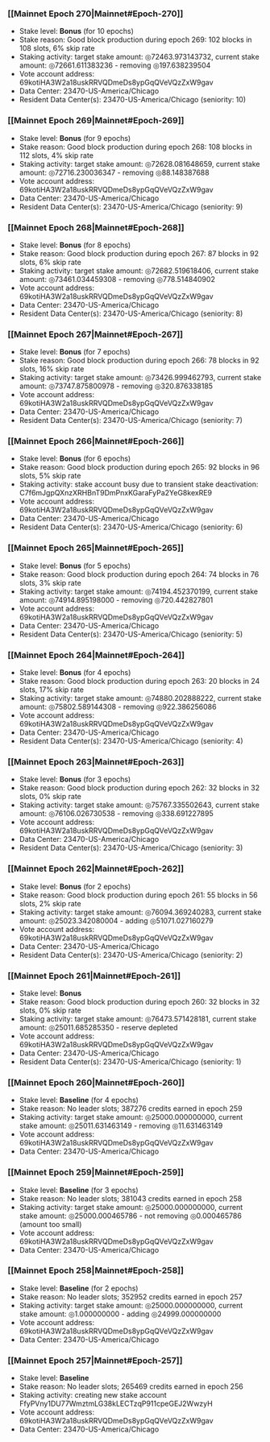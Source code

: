 ### [[Mainnet Epoch 270|Mainnet#Epoch-270]]
* Stake level: **Bonus** (for 10 epochs)
* Stake reason: Good block production during epoch 269: 102 blocks in 108 slots, 6% skip rate
* Staking activity: target stake amount: ◎72463.973143732, current stake amount: ◎72661.611383236 - removing ◎197.638239504
* Vote account address: 69kotiHA3W2a18uskRRVQDmeDs8ypGqQVeVQzZxW9gav
* Data Center: 23470-US-America/Chicago
* Resident Data Center(s): 23470-US-America/Chicago (seniority: 10)
### [[Mainnet Epoch 269|Mainnet#Epoch-269]]
* Stake level: **Bonus** (for 9 epochs)
* Stake reason: Good block production during epoch 268: 108 blocks in 112 slots, 4% skip rate
* Staking activity: target stake amount: ◎72628.081648659, current stake amount: ◎72716.230036347 - removing ◎88.148387688
* Vote account address: 69kotiHA3W2a18uskRRVQDmeDs8ypGqQVeVQzZxW9gav
* Data Center: 23470-US-America/Chicago
* Resident Data Center(s): 23470-US-America/Chicago (seniority: 9)
### [[Mainnet Epoch 268|Mainnet#Epoch-268]]
* Stake level: **Bonus** (for 8 epochs)
* Stake reason: Good block production during epoch 267: 87 blocks in 92 slots, 6% skip rate
* Staking activity: target stake amount: ◎72682.519618406, current stake amount: ◎73461.034459308 - removing ◎778.514840902
* Vote account address: 69kotiHA3W2a18uskRRVQDmeDs8ypGqQVeVQzZxW9gav
* Data Center: 23470-US-America/Chicago
* Resident Data Center(s): 23470-US-America/Chicago (seniority: 8)
### [[Mainnet Epoch 267|Mainnet#Epoch-267]]
* Stake level: **Bonus** (for 7 epochs)
* Stake reason: Good block production during epoch 266: 78 blocks in 92 slots, 16% skip rate
* Staking activity: target stake amount: ◎73426.999462793, current stake amount: ◎73747.875800978 - removing ◎320.876338185
* Vote account address: 69kotiHA3W2a18uskRRVQDmeDs8ypGqQVeVQzZxW9gav
* Data Center: 23470-US-America/Chicago
* Resident Data Center(s): 23470-US-America/Chicago (seniority: 7)
### [[Mainnet Epoch 266|Mainnet#Epoch-266]]
* Stake level: **Bonus** (for 6 epochs)
* Stake reason: Good block production during epoch 265: 92 blocks in 96 slots, 5% skip rate
* Staking activity: stake account busy due to transient stake deactivation: C7f6mJgpQXnzXRHBnT9DmPnxKGaraFyPa2YeG8kexRE9
* Vote account address: 69kotiHA3W2a18uskRRVQDmeDs8ypGqQVeVQzZxW9gav
* Data Center: 23470-US-America/Chicago
* Resident Data Center(s): 23470-US-America/Chicago (seniority: 6)
### [[Mainnet Epoch 265|Mainnet#Epoch-265]]
* Stake level: **Bonus** (for 5 epochs)
* Stake reason: Good block production during epoch 264: 74 blocks in 76 slots, 3% skip rate
* Staking activity: target stake amount: ◎74194.452370199, current stake amount: ◎74914.895198000 - removing ◎720.442827801
* Vote account address: 69kotiHA3W2a18uskRRVQDmeDs8ypGqQVeVQzZxW9gav
* Data Center: 23470-US-America/Chicago
* Resident Data Center(s): 23470-US-America/Chicago (seniority: 5)
### [[Mainnet Epoch 264|Mainnet#Epoch-264]]
* Stake level: **Bonus** (for 4 epochs)
* Stake reason: Good block production during epoch 263: 20 blocks in 24 slots, 17% skip rate
* Staking activity: target stake amount: ◎74880.202888222, current stake amount: ◎75802.589144308 - removing ◎922.386256086
* Vote account address: 69kotiHA3W2a18uskRRVQDmeDs8ypGqQVeVQzZxW9gav
* Data Center: 23470-US-America/Chicago
* Resident Data Center(s): 23470-US-America/Chicago (seniority: 4)
### [[Mainnet Epoch 263|Mainnet#Epoch-263]]
* Stake level: **Bonus** (for 3 epochs)
* Stake reason: Good block production during epoch 262: 32 blocks in 32 slots, 0% skip rate
* Staking activity: target stake amount: ◎75767.335502643, current stake amount: ◎76106.026730538 - removing ◎338.691227895
* Vote account address: 69kotiHA3W2a18uskRRVQDmeDs8ypGqQVeVQzZxW9gav
* Data Center: 23470-US-America/Chicago
* Resident Data Center(s): 23470-US-America/Chicago (seniority: 3)
### [[Mainnet Epoch 262|Mainnet#Epoch-262]]
* Stake level: **Bonus** (for 2 epochs)
* Stake reason: Good block production during epoch 261: 55 blocks in 56 slots, 2% skip rate
* Staking activity: target stake amount: ◎76094.369240283, current stake amount: ◎25023.342080004 - adding ◎51071.027160279
* Vote account address: 69kotiHA3W2a18uskRRVQDmeDs8ypGqQVeVQzZxW9gav
* Data Center: 23470-US-America/Chicago
* Resident Data Center(s): 23470-US-America/Chicago (seniority: 2)
### [[Mainnet Epoch 261|Mainnet#Epoch-261]]
* Stake level: **Bonus**
* Stake reason: Good block production during epoch 260: 32 blocks in 32 slots, 0% skip rate
* Staking activity: target stake amount: ◎76473.571428181, current stake amount: ◎25011.685285350 - reserve depleted
* Vote account address: 69kotiHA3W2a18uskRRVQDmeDs8ypGqQVeVQzZxW9gav
* Data Center: 23470-US-America/Chicago
* Resident Data Center(s): 23470-US-America/Chicago (seniority: 1)
### [[Mainnet Epoch 260|Mainnet#Epoch-260]]
* Stake level: **Baseline** (for 4 epochs)
* Stake reason: No leader slots; 387276 credits earned in epoch 259
* Staking activity: target stake amount: ◎25000.000000000, current stake amount: ◎25011.631463149 - removing ◎11.631463149
* Vote account address: 69kotiHA3W2a18uskRRVQDmeDs8ypGqQVeVQzZxW9gav
* Data Center: 23470-US-America/Chicago
### [[Mainnet Epoch 259|Mainnet#Epoch-259]]
* Stake level: **Baseline** (for 3 epochs)
* Stake reason: No leader slots; 381043 credits earned in epoch 258
* Staking activity: target stake amount: ◎25000.000000000, current stake amount: ◎25000.000465786 - not removing ◎0.000465786 (amount too small)
* Vote account address: 69kotiHA3W2a18uskRRVQDmeDs8ypGqQVeVQzZxW9gav
* Data Center: 23470-US-America/Chicago
### [[Mainnet Epoch 258|Mainnet#Epoch-258]]
* Stake level: **Baseline** (for 2 epochs)
* Stake reason: No leader slots; 352952 credits earned in epoch 257
* Staking activity: target stake amount: ◎25000.000000000, current stake amount: ◎1.000000000 - adding ◎24999.000000000
* Vote account address: 69kotiHA3W2a18uskRRVQDmeDs8ypGqQVeVQzZxW9gav
* Data Center: 23470-US-America/Chicago
### [[Mainnet Epoch 257|Mainnet#Epoch-257]]
* Stake level: **Baseline**
* Stake reason: No leader slots; 265469 credits earned in epoch 256
* Staking activity: creating new stake account FfyPVny1DU77WmztmLG38kLECTzqP911cpeGEJ2WwzyH
* Vote account address: 69kotiHA3W2a18uskRRVQDmeDs8ypGqQVeVQzZxW9gav
* Data Center: 23470-US-America/Chicago